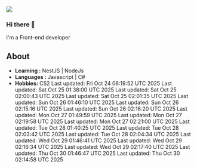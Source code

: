 <img align='center' src="https://github-readme-stats.vercel.app/api?username=666-arch">

### Hi there 👋

I'm a Front-end developer 
## About

-  **Learning :** NestJS | NodeJs
-  **Languages :** Javascript | C#
-  **Hobbies:** CS2
Last updated: Fri Oct 24 06:19:52 UTC 2025
Last updated: Sat Oct 25 01:38:00 UTC 2025
Last updated: Sat Oct 25 02:00:43 UTC 2025
Last updated: Sat Oct 25 02:01:35 UTC 2025
Last updated: Sun Oct 26 01:46:10 UTC 2025
Last updated: Sun Oct 26 02:15:16 UTC 2025
Last updated: Sun Oct 26 02:16:20 UTC 2025
Last updated: Mon Oct 27 01:49:59 UTC 2025
Last updated: Mon Oct 27 02:19:58 UTC 2025
Last updated: Mon Oct 27 02:21:00 UTC 2025
Last updated: Tue Oct 28 01:40:25 UTC 2025
Last updated: Tue Oct 28 02:03:42 UTC 2025
Last updated: Tue Oct 28 02:04:34 UTC 2025
Last updated: Wed Oct 29 01:46:41 UTC 2025
Last updated: Wed Oct 29 02:16:34 UTC 2025
Last updated: Wed Oct 29 02:17:40 UTC 2025
Last updated: Thu Oct 30 01:46:47 UTC 2025
Last updated: Thu Oct 30 02:14:58 UTC 2025
